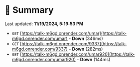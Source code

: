 # 📖 Summary
Last updated: **11/19/2024, 5:19:53 PM**

- `GET` [https://talk-m6gd.onrender.com/umar](https://talk-m6gd.onrender.com/umar) - **Down** (346ms)
- `GET` [https://talk-m6gd.onrender.com/9337](https://talk-m6gd.onrender.com/9337) - **Down** (282ms)
- `GET` [https://talk-m6gd.onrender.com/umar920](https://talk-m6gd.onrender.com/umar920) - **Down** (144ms)
